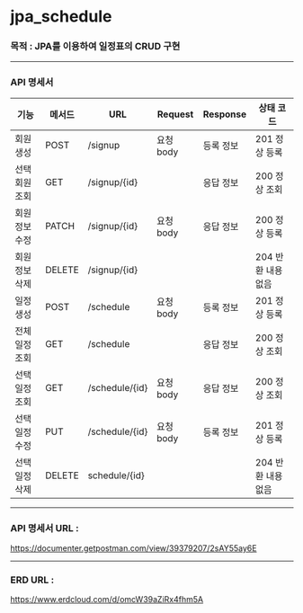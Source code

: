 # jpa_schedule

### 목적 : JPA를 이용하여  일정표의 CRUD 구현

---

### API 명세서

| 기능 | 메서드 | URL | Request | Response | 상태 코드 |
| --- | --- | --- | --- | --- | --- |
| 회원 생성 | POST | /signup | 요청 body | 등록 정보 | 201 정상 등록  |
| 선택 회원 조회 | GET | /signup/{id} |  | 응답 정보 | 200 정상 조회  |
| 회원 정보 수정 | PATCH | /signup/{id} | 요청 body | 응답 정보  | 200 정상 등록 |
| 회원 정보 삭제 | DELETE | /signup/{id} |  |  | 204 반환 내용 없음 |
| 일정 생성 | POST | /schedule | 요청 body | 등록 정보 | 201 정상 등록 |
| 전체 일정 조회 | GET | /schedule |  | 응답 정보 | 200 정상 조회 |
| 선택 일정 조회 | GET | /schedule/{id} | 요청 body | 응답 정보 | 200 정상 조회 |
| 선택 일정 수정 | PUT | /schedule/{id} | 요청 body | 등록 정보 | 201 정상 등록  |
| 선택 일정 삭제 | DELETE | schedule/{id} |  |  | 204 반환 내용 없음 |

---

### **API 명세서 URL :**

https://documenter.getpostman.com/view/39379207/2sAY55ay6E

---

### ERD URL :

https://www.erdcloud.com/d/omcW39aZiRx4fhm5A